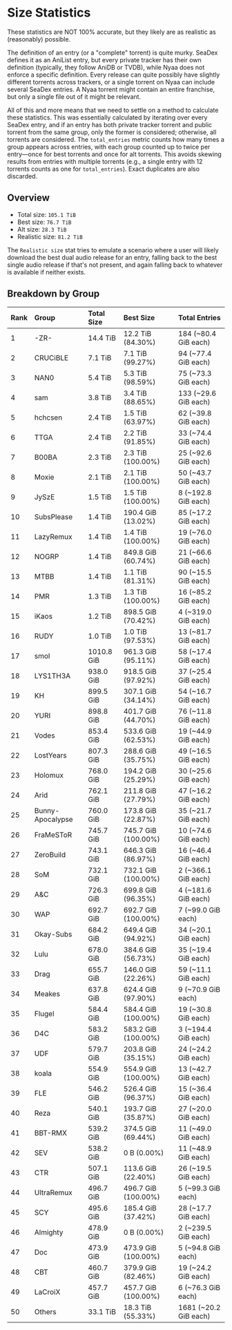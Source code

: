 # Size Statistics

These statistics are NOT 100% accurate, but they likely are as realistic as (reasonably) possible.

The definition of an entry (or a "complete" torrent) is quite murky. SeaDex defines it as an AniList entry, but every private tracker has their own definition (typically, they follow AniDB or TVDB), while Nyaa does not enforce a specific definition. Every release can quite possibly have slightly different torrents across trackers, or a single torrent on Nyaa can include several SeaDex entries. A Nyaa torrent might contain an entire franchise, but only a single file out of it might be relevant.

All of this and more means that we need to settle on a method to calculate these statistics. This was essentially calculated by iterating over every SeaDex entry, and if an entry has both private tracker torrent and public torrent from the same group, only the former is considered; otherwise, all torrents are considered. The `total_entries` metric counts how many times a group appears across entries, with each group counted up to twice per entry—once for best torrents and once for alt torrents. This avoids skewing results from entries with multiple torrents (e.g., a single entry with 12 torrents counts as one for `total_entries`). Exact duplicates are also discarded.

## Overview

- Total size: `105.1 TiB`
- Best size: `76.7 TiB`
- Alt size: `28.3 TiB`
- Realistic size: `81.2 TiB`

The `Realistic size` stat tries to emulate a scenario where a user will likely download the best dual audio release for an entry, falling back to the best single audio release if that's not present, and again falling back to whatever is available if neither exists.


## Breakdown by Group

| Rank | Group            | Total Size | Best Size           | Total Entries         |
| :----| :----------------| :----------| :-------------------| :---------------------|
| 1    | -ZR-             | 14.4 TiB   | 12.2 TiB (84.30%)   | 184 (~80.4 GiB each)  |
| 2    | CRUCiBLE         | 7.1 TiB    | 7.1 TiB (99.27%)    | 94 (~77.4 GiB each)   |
| 3    | NAN0             | 5.4 TiB    | 5.3 TiB (98.59%)    | 75 (~73.3 GiB each)   |
| 4    | sam              | 3.8 TiB    | 3.4 TiB (88.65%)    | 133 (~29.6 GiB each)  |
| 5    | hchcsen          | 2.4 TiB    | 1.5 TiB (63.97%)    | 62 (~39.8 GiB each)   |
| 6    | TTGA             | 2.4 TiB    | 2.2 TiB (91.85%)    | 33 (~74.4 GiB each)   |
| 7    | B00BA            | 2.3 TiB    | 2.3 TiB (100.00%)   | 25 (~92.6 GiB each)   |
| 8    | Moxie            | 2.1 TiB    | 2.1 TiB (100.00%)   | 50 (~43.7 GiB each)   |
| 9    | JySzE            | 1.5 TiB    | 1.5 TiB (100.00%)   | 8 (~192.8 GiB each)   |
| 10   | SubsPlease       | 1.4 TiB    | 190.4 GiB (13.02%)  | 85 (~17.2 GiB each)   |
| 11   | LazyRemux        | 1.4 TiB    | 1.4 TiB (100.00%)   | 19 (~76.0 GiB each)   |
| 12   | NOGRP            | 1.4 TiB    | 849.8 GiB (60.74%)  | 21 (~66.6 GiB each)   |
| 13   | MTBB             | 1.4 TiB    | 1.1 TiB (81.31%)    | 90 (~15.5 GiB each)   |
| 14   | PMR              | 1.3 TiB    | 1.3 TiB (100.00%)   | 16 (~85.2 GiB each)   |
| 15   | iKaos            | 1.2 TiB    | 898.5 GiB (70.42%)  | 4 (~319.0 GiB each)   |
| 16   | RUDY             | 1.0 TiB    | 1.0 TiB (97.53%)    | 13 (~81.7 GiB each)   |
| 17   | smol             | 1010.8 GiB | 961.3 GiB (95.11%)  | 58 (~17.4 GiB each)   |
| 18   | LYS1TH3A         | 938.0 GiB  | 918.5 GiB (97.92%)  | 37 (~25.4 GiB each)   |
| 19   | KH               | 899.5 GiB  | 307.1 GiB (34.14%)  | 54 (~16.7 GiB each)   |
| 20   | YURI             | 898.8 GiB  | 401.7 GiB (44.70%)  | 76 (~11.8 GiB each)   |
| 21   | Vodes            | 853.4 GiB  | 533.6 GiB (62.53%)  | 19 (~44.9 GiB each)   |
| 22   | LostYears        | 807.3 GiB  | 288.6 GiB (35.75%)  | 49 (~16.5 GiB each)   |
| 23   | Holomux          | 768.0 GiB  | 194.2 GiB (25.29%)  | 30 (~25.6 GiB each)   |
| 24   | Arid             | 762.1 GiB  | 211.8 GiB (27.79%)  | 47 (~16.2 GiB each)   |
| 25   | Bunny-Apocalypse | 760.0 GiB  | 173.8 GiB (22.87%)  | 35 (~21.7 GiB each)   |
| 26   | FraMeSToR        | 745.7 GiB  | 745.7 GiB (100.00%) | 10 (~74.6 GiB each)   |
| 27   | ZeroBuild        | 743.1 GiB  | 646.3 GiB (86.97%)  | 16 (~46.4 GiB each)   |
| 28   | SoM              | 732.1 GiB  | 732.1 GiB (100.00%) | 2 (~366.1 GiB each)   |
| 29   | A&C              | 726.3 GiB  | 699.8 GiB (96.35%)  | 4 (~181.6 GiB each)   |
| 30   | WAP              | 692.7 GiB  | 692.7 GiB (100.00%) | 7 (~99.0 GiB each)    |
| 31   | Okay-Subs        | 684.2 GiB  | 649.4 GiB (94.92%)  | 34 (~20.1 GiB each)   |
| 32   | Lulu             | 678.0 GiB  | 384.6 GiB (56.73%)  | 35 (~19.4 GiB each)   |
| 33   | Drag             | 655.7 GiB  | 146.0 GiB (22.26%)  | 59 (~11.1 GiB each)   |
| 34   | Meakes           | 637.8 GiB  | 624.4 GiB (97.90%)  | 9 (~70.9 GiB each)    |
| 35   | Flugel           | 584.4 GiB  | 584.4 GiB (100.00%) | 19 (~30.8 GiB each)   |
| 36   | D4C              | 583.2 GiB  | 583.2 GiB (100.00%) | 3 (~194.4 GiB each)   |
| 37   | UDF              | 579.7 GiB  | 203.8 GiB (35.15%)  | 24 (~24.2 GiB each)   |
| 38   | koala            | 554.9 GiB  | 554.9 GiB (100.00%) | 13 (~42.7 GiB each)   |
| 39   | FLE              | 546.2 GiB  | 526.4 GiB (96.37%)  | 15 (~36.4 GiB each)   |
| 40   | Reza             | 540.1 GiB  | 193.7 GiB (35.87%)  | 27 (~20.0 GiB each)   |
| 41   | BBT-RMX          | 539.2 GiB  | 374.5 GiB (69.44%)  | 11 (~49.0 GiB each)   |
| 42   | SEV              | 538.2 GiB  | 0 B (0.00%)         | 11 (~48.9 GiB each)   |
| 43   | CTR              | 507.1 GiB  | 113.6 GiB (22.40%)  | 26 (~19.5 GiB each)   |
| 44   | UltraRemux       | 496.7 GiB  | 496.7 GiB (100.00%) | 5 (~99.3 GiB each)    |
| 45   | SCY              | 495.6 GiB  | 185.4 GiB (37.42%)  | 28 (~17.7 GiB each)   |
| 46   | Almighty         | 478.9 GiB  | 0 B (0.00%)         | 2 (~239.5 GiB each)   |
| 47   | Doc              | 473.9 GiB  | 473.9 GiB (100.00%) | 5 (~94.8 GiB each)    |
| 48   | CBT              | 460.7 GiB  | 379.9 GiB (82.46%)  | 19 (~24.2 GiB each)   |
| 49   | LaCroiX          | 457.7 GiB  | 457.7 GiB (100.00%) | 6 (~76.3 GiB each)    |
| 50   | Others           | 33.1 TiB   | 18.3 TiB (55.33%)   | 1681 (~20.2 GiB each) |
